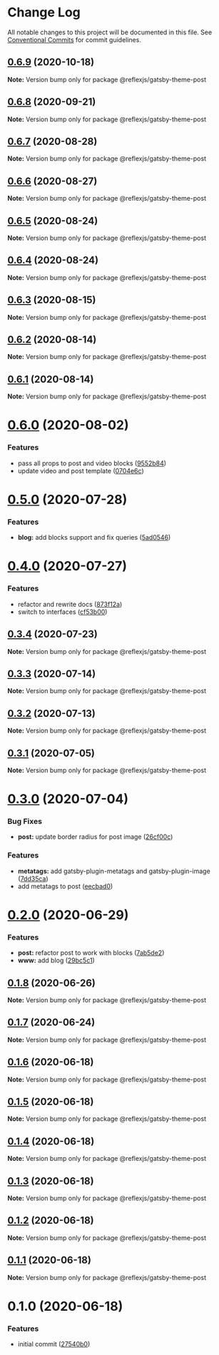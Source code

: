 # Change Log

All notable changes to this project will be documented in this file.
See [Conventional Commits](https://conventionalcommits.org) for commit guidelines.

## [0.6.9](https://github.com/reflexjs/reflex/compare/@reflexjs/gatsby-theme-post@0.6.8...@reflexjs/gatsby-theme-post@0.6.9) (2020-10-18)

**Note:** Version bump only for package @reflexjs/gatsby-theme-post





## [0.6.8](https://github.com/reflexjs/reflex/compare/@reflexjs/gatsby-theme-post@0.6.7...@reflexjs/gatsby-theme-post@0.6.8) (2020-09-21)

**Note:** Version bump only for package @reflexjs/gatsby-theme-post





## [0.6.7](https://github.com/reflexjs/reflex/compare/@reflexjs/gatsby-theme-post@0.6.6...@reflexjs/gatsby-theme-post@0.6.7) (2020-08-28)

**Note:** Version bump only for package @reflexjs/gatsby-theme-post





## [0.6.6](https://github.com/reflexjs/reflex/compare/@reflexjs/gatsby-theme-post@0.6.5...@reflexjs/gatsby-theme-post@0.6.6) (2020-08-27)

**Note:** Version bump only for package @reflexjs/gatsby-theme-post





## [0.6.5](https://github.com/reflexjs/reflex/compare/@reflexjs/gatsby-theme-post@0.6.4...@reflexjs/gatsby-theme-post@0.6.5) (2020-08-24)

**Note:** Version bump only for package @reflexjs/gatsby-theme-post





## [0.6.4](https://github.com/reflexjs/reflex/compare/@reflexjs/gatsby-theme-post@0.6.3...@reflexjs/gatsby-theme-post@0.6.4) (2020-08-24)

**Note:** Version bump only for package @reflexjs/gatsby-theme-post





## [0.6.3](https://github.com/reflexjs/reflex/compare/@reflexjs/gatsby-theme-post@0.6.2...@reflexjs/gatsby-theme-post@0.6.3) (2020-08-15)

**Note:** Version bump only for package @reflexjs/gatsby-theme-post





## [0.6.2](https://github.com/reflexjs/reflex/compare/@reflexjs/gatsby-theme-post@0.6.1...@reflexjs/gatsby-theme-post@0.6.2) (2020-08-14)

**Note:** Version bump only for package @reflexjs/gatsby-theme-post





## [0.6.1](https://github.com/reflexjs/reflex/compare/@reflexjs/gatsby-theme-post@0.6.0...@reflexjs/gatsby-theme-post@0.6.1) (2020-08-14)

**Note:** Version bump only for package @reflexjs/gatsby-theme-post





# [0.6.0](https://github.com/reflexjs/reflex/compare/@reflexjs/gatsby-theme-post@0.5.0...@reflexjs/gatsby-theme-post@0.6.0) (2020-08-02)


### Features

* pass all props to post and video blocks ([9552b84](https://github.com/reflexjs/reflex/commit/9552b84095af035b660294d410cd2cfe62808c90))
* update video and post template ([0704e6c](https://github.com/reflexjs/reflex/commit/0704e6c530f11d0975fde4a8f0111be176677dc8))





# [0.5.0](https://github.com/reflexjs/reflex/compare/@reflexjs/gatsby-theme-post@0.4.0...@reflexjs/gatsby-theme-post@0.5.0) (2020-07-28)


### Features

* **blog:** add blocks support and fix queries ([5ad0546](https://github.com/reflexjs/reflex/commit/5ad0546aa54fbb38b8b5796adb25322c5ce204c8))





# [0.4.0](https://github.com/reflexjs/reflex/compare/@reflexjs/gatsby-theme-post@0.3.4...@reflexjs/gatsby-theme-post@0.4.0) (2020-07-27)


### Features

* refactor and rewrite docs ([873f12a](https://github.com/reflexjs/reflex/commit/873f12af775622b5c3d66a3eb1083213b8a3d70c))
* switch to interfaces ([cf53b00](https://github.com/reflexjs/reflex/commit/cf53b00b4ac2d09e4089635cbad1223ca3932a15))





## [0.3.4](https://github.com/reflexjs/reflex/compare/@reflexjs/gatsby-theme-post@0.3.3...@reflexjs/gatsby-theme-post@0.3.4) (2020-07-23)

**Note:** Version bump only for package @reflexjs/gatsby-theme-post





## [0.3.3](https://github.com/reflexjs/reflex/compare/@reflexjs/gatsby-theme-post@0.3.2...@reflexjs/gatsby-theme-post@0.3.3) (2020-07-14)

**Note:** Version bump only for package @reflexjs/gatsby-theme-post





## [0.3.2](https://github.com/reflexjs/reflex/compare/@reflexjs/gatsby-theme-post@0.3.1...@reflexjs/gatsby-theme-post@0.3.2) (2020-07-13)

**Note:** Version bump only for package @reflexjs/gatsby-theme-post





## [0.3.1](https://github.com/reflexjs/reflex/compare/@reflexjs/gatsby-theme-post@0.3.0...@reflexjs/gatsby-theme-post@0.3.1) (2020-07-05)

**Note:** Version bump only for package @reflexjs/gatsby-theme-post





# [0.3.0](https://github.com/reflexjs/reflex/compare/@reflexjs/gatsby-theme-post@0.2.0...@reflexjs/gatsby-theme-post@0.3.0) (2020-07-04)


### Bug Fixes

* **post:** update border radius for post image ([26cf00c](https://github.com/reflexjs/reflex/commit/26cf00cb20b1ad6ff88ed050641733c429bf7feb))


### Features

* **metatags:** add gatsby-plugin-metatags and gatsby-plugin-image ([7dd35ca](https://github.com/reflexjs/reflex/commit/7dd35ca5a88f686f11a0f3772d4eaaa640842ba9))
* add metatags to post ([eecbad0](https://github.com/reflexjs/reflex/commit/eecbad029a91a29629a863189752006dc1ed2bce))





# [0.2.0](https://github.com/reflexjs/reflex/compare/@reflexjs/gatsby-theme-post@0.1.8...@reflexjs/gatsby-theme-post@0.2.0) (2020-06-29)


### Features

* **post:** refactor post to work with blocks ([7ab5de2](https://github.com/reflexjs/reflex/commit/7ab5de295b9a2a6a1bfa516464bc0a6f28e2e281))
* **www:** add blog ([29bc5c1](https://github.com/reflexjs/reflex/commit/29bc5c11148d4496a39e11591915328bc900fda4))





## [0.1.8](https://github.com/reflexjs/reflex/compare/@reflexjs/gatsby-theme-post@0.1.7...@reflexjs/gatsby-theme-post@0.1.8) (2020-06-26)

**Note:** Version bump only for package @reflexjs/gatsby-theme-post





## [0.1.7](https://github.com/reflexjs/reflex/compare/@reflexjs/gatsby-theme-post@0.1.6...@reflexjs/gatsby-theme-post@0.1.7) (2020-06-24)

**Note:** Version bump only for package @reflexjs/gatsby-theme-post





## [0.1.6](https://github.com/reflexjs/reflex/compare/@reflexjs/gatsby-theme-post@0.1.5...@reflexjs/gatsby-theme-post@0.1.6) (2020-06-18)

**Note:** Version bump only for package @reflexjs/gatsby-theme-post





## [0.1.5](https://github.com/reflexjs/reflex/compare/@reflexjs/gatsby-theme-post@0.1.4...@reflexjs/gatsby-theme-post@0.1.5) (2020-06-18)

**Note:** Version bump only for package @reflexjs/gatsby-theme-post





## [0.1.4](https://github.com/reflexjs/reflex/compare/@reflexjs/gatsby-theme-post@0.1.3...@reflexjs/gatsby-theme-post@0.1.4) (2020-06-18)

**Note:** Version bump only for package @reflexjs/gatsby-theme-post





## [0.1.3](https://github.com/reflexjs/reflex/compare/@reflexjs/gatsby-theme-post@0.1.2...@reflexjs/gatsby-theme-post@0.1.3) (2020-06-18)

**Note:** Version bump only for package @reflexjs/gatsby-theme-post





## [0.1.2](https://github.com/reflexjs/reflex/compare/@reflexjs/gatsby-theme-post@0.1.1...@reflexjs/gatsby-theme-post@0.1.2) (2020-06-18)

**Note:** Version bump only for package @reflexjs/gatsby-theme-post





## [0.1.1](https://github.com/reflexjs/reflex/compare/@reflexjs/gatsby-theme-post@0.1.0...@reflexjs/gatsby-theme-post@0.1.1) (2020-06-18)

**Note:** Version bump only for package @reflexjs/gatsby-theme-post





# 0.1.0 (2020-06-18)


### Features

* initial commit ([27540b0](https://github.com/reflexjs/reflex/commit/27540b022a849212a21894b05df928e5e6b19456))

